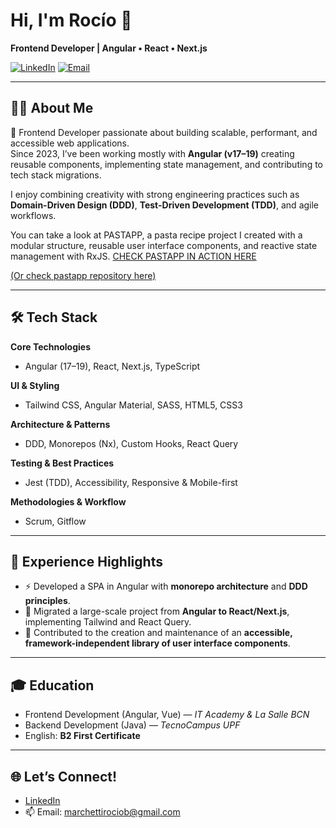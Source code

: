 # Hi, I'm Rocío 👋  
**Frontend Developer | Angular • React • Next.js**

[![LinkedIn](https://img.shields.io/badge/LinkedIn-0077B5?style=flat&logo=linkedin&logoColor=white)](https://www.linkedin.com/in/roc%C3%ADo-marchetti-16031986/?locale=en_US)
[![Email](https://img.shields.io/badge/Email-march__ettirociob%40gmail.com-red?style=flat&logo=gmail&logoColor=white)](mailto:marchettirociob@gmail.com)

---

## 👩‍💻 About Me  
🚀 Frontend Developer passionate about building scalable, performant, and accessible web applications.  
Since 2023, I’ve been working mostly with **Angular (v17–19)** creating reusable components, implementing state management, and contributing to tech stack migrations.  

I enjoy combining creativity with strong engineering practices such as **Domain-Driven Design (DDD)**, **Test-Driven Development (TDD)**, and agile workflows.  

You can take a look at PASTAPP, a pasta recipe project I created with a modular structure, reusable user interface components, and reactive state management with RxJS.
[CHECK PASTAPP IN ACTION HERE](https://pastapp.netlify.app/recipes)

[(Or check pastapp repository here)](https://github.com/rociomarchetti/pastapp)

---

## 🛠️ Tech Stack  

**Core Technologies**  
- Angular (17–19), React, Next.js, TypeScript  

**UI & Styling**  
- Tailwind CSS, Angular Material, SASS, HTML5, CSS3  

**Architecture & Patterns**  
- DDD, Monorepos (Nx), Custom Hooks, React Query  

**Testing & Best Practices**  
- Jest (TDD), Accessibility, Responsive & Mobile-first  

**Methodologies & Workflow**  
- Scrum, Gitflow  

---

## 💼 Experience Highlights  
- ⚡ Developed a SPA in Angular with **monorepo architecture** and **DDD principles**.  
- 🔄 Migrated a large-scale project from **Angular to React/Next.js**, implementing Tailwind and React Query.  
- 🧩 Contributed to the creation and maintenance of an **accessible, framework-independent library of user interface components**.  

---

## 🎓 Education  
- Frontend Development (Angular, Vue) — *IT Academy & La Salle BCN*  
- Backend Development (Java) — *TecnoCampus UPF*  
- English: **B2 First Certificate**  

---

## 🌐 Let’s Connect!  
- [LinkedIn](https://www.linkedin.com/in/roc%C3%ADo-marchetti-16031986/?locale=en_US)  
- 📫 Email: marchettirociob@gmail.com  


